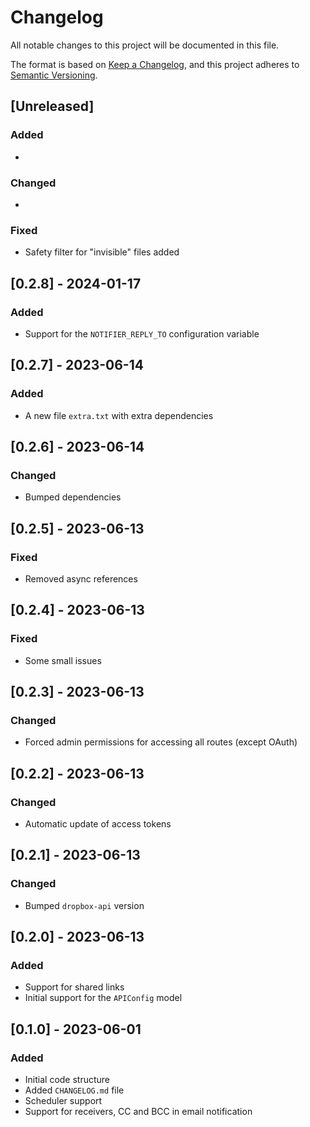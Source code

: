 # Changelog

All notable changes to this project will be documented in this file.

The format is based on [Keep a Changelog](https://keepachangelog.com/en/1.0.0/),
and this project adheres to [Semantic Versioning](https://semver.org/spec/v2.0.0.html).

## [Unreleased]

### Added

*

### Changed

*

### Fixed

* Safety filter for "invisible" files added

## [0.2.8] - 2024-01-17

### Added

* Support for the `NOTIFIER_REPLY_TO` configuration variable

## [0.2.7] - 2023-06-14

### Added

* A new file `extra.txt` with extra dependencies

## [0.2.6] - 2023-06-14

### Changed

* Bumped dependencies

## [0.2.5] - 2023-06-13

### Fixed

* Removed async references

## [0.2.4] - 2023-06-13

### Fixed

* Some small issues

## [0.2.3] - 2023-06-13

### Changed

* Forced admin permissions for accessing all routes (except OAuth)

## [0.2.2] - 2023-06-13

### Changed

* Automatic update of access tokens

## [0.2.1] - 2023-06-13

### Changed

* Bumped `dropbox-api` version

## [0.2.0] - 2023-06-13

### Added

* Support for shared links
* Initial support for the `APIConfig` model

## [0.1.0] - 2023-06-01

### Added

* Initial code structure
* Added `CHANGELOG.md` file
* Scheduler support
* Support for receivers, CC and BCC in email notification
